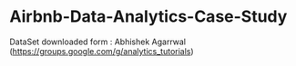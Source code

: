 # Airbnb-Data-Analytics-Case-Study

DataSet downloaded form : Abhishek Agarrwal (https://groups.google.com/g/analytics_tutorials)
